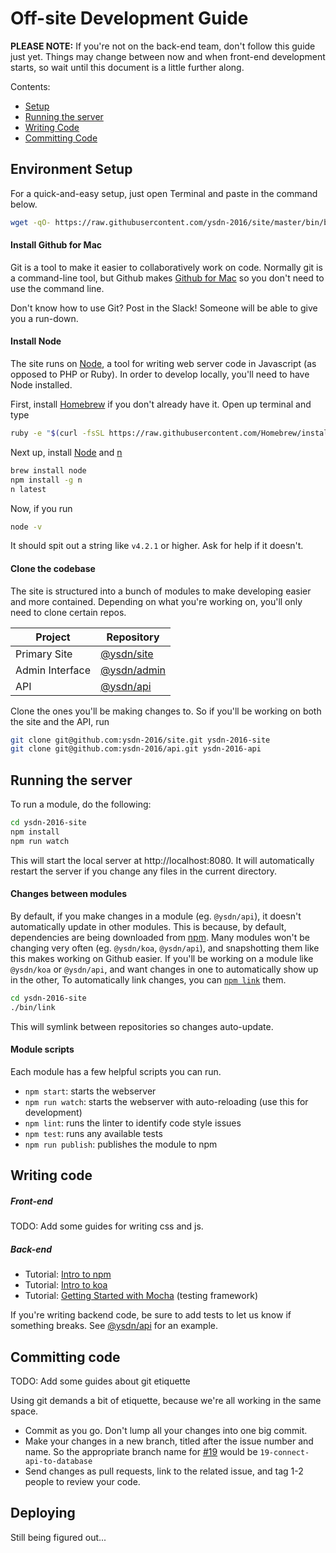 # Off-site Development Guide

**PLEASE NOTE:** If you're not on the back-end team, don't follow this guide just yet. Things may change between now and when front-end development starts, so wait until this document is a little further along.

Contents:
* [Setup](#setup)
* [Running the server](#running-the-server)
* [Writing Code](#writing-code)
* [Committing Code](#committing-code)

## Environment Setup

For a quick-and-easy setup, just open Terminal and paste in the command below.

```bash
wget -qO- https://raw.githubusercontent.com/ysdn-2016/site/master/bin/bootstrap | bash
```

#### Install Github for Mac

Git is a tool to make it easier to collaboratively work on code. Normally git is a command-line tool, but Github makes [Github for Mac](https://desktop.github.com/) so you don't need to use the command line.

Don't know how to use Git? Post in the Slack! Someone will be able to give you a run-down.

#### Install Node

The site runs on [Node](http://nodejs.org), a tool for writing web server code in Javascript (as opposed to PHP or Ruby). In order to develop locally, you'll need to have Node installed.

First, install [Homebrew](http://brew.sh) if you don't already have it. Open up terminal and type

```bash
ruby -e "$(curl -fsSL https://raw.githubusercontent.com/Homebrew/install/master/install)"
```

Next up, install [Node](http://nodejs.org) and [n](http://github.com/tj/n)

```bash
brew install node
npm install -g n
n latest
```

Now, if you run

```bash
node -v
```

It should spit out a string like `v4.2.1` or higher. Ask for help if it doesn't.

#### Clone the codebase

The site is structured into a bunch of modules to make developing easier and more contained. Depending on what you're working on, you'll only need to clone certain repos.

Project                 | Repository
----------------------- | -------------
Primary Site            | [@ysdn/site](https://github.com/ysdn-2016/site)
Admin Interface         | [@ysdn/admin](https://github.com/ysdn-2016/admin)
API                     | [@ysdn/api](https://github.com/ysdn-2016/api)

Clone the ones you'll be making changes to. So if you'll be working on both the site and the API, run

```bash
git clone git@github.com:ysdn-2016/site.git ysdn-2016-site
git clone git@github.com:ysdn-2016/api.git ysdn-2016-api
```

## Running the server

To run a module, do the following:

```bash
cd ysdn-2016-site
npm install
npm run watch
```

This will start the local server at http://localhost:8080. It will automatically restart the server if you change any files in the current directory.

#### Changes between modules

By default, if you make changes in a module (eg. `@ysdn/api`), it doesn't automatically update in other modules. This is because, by default, dependencies are being downloaded from [npm](http://npmjs.com). Many modules won't be changing very often (eg. `@ysdn/koa`, `@ysdn/api`), and snapshotting them like this makes working on Github easier.
If you'll be working on a module like `@ysdn/koa` or `@ysdn/api`, and want changes in one to automatically show up in the other,  To automatically link changes, you can [`npm link`](https://docs.npmjs.com/cli/link) them.

```bash
cd ysdn-2016-site
./bin/link
```

This will symlink between repositories so changes auto-update.

#### Module scripts

Each module has a few helpful scripts you can run.

* `npm start`: starts the webserver
* `npm run watch`: starts the webserver with auto-reloading (use this for development)
* `npm lint`: runs the linter to identify code style issues
* `npm test`: runs any available tests
* `npm run publish`: publishes the module to npm

## Writing code


##### Front-end

TODO: Add some guides for writing css and js.

##### Back-end

* Tutorial: [Intro to npm](https://www.youtube.com/watch?v=_O-ETvNqHI4)
* Tutorial: [Intro to koa](https://www.youtube.com/watch?v=Div1km7DQrI)
* Tutorial: [Getting Started with Mocha](http://mochajs.org/#getting-started) (testing framework)

If you're writing backend code, be sure to add tests to let us know if something breaks. See [@ysdn/api](https://github.com/ysdn-2016/api) for an example.

## Committing code

TODO: Add some guides about git etiquette

Using git demands a bit of etiquette, because we're all working in the same space.

* Commit as you go. Don't lump all your changes into one big commit.
* Make your changes in a new branch, titled after the issue number and name. So the appropriate branch name for [#19](https://github.com/ysdn-2016/tasks/issues/19) would be `19-connect-api-to-database`
* Send changes as pull requests, link to the related issue, and tag 1-2 people to review your code.

## Deploying

Still being figured out...
